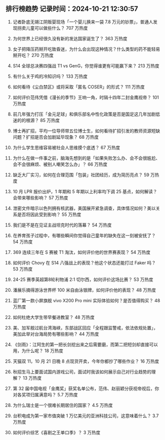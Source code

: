 
## 排行榜趋势 记录时间：2024-10-21 12:30:57
  
  1. 记者卧底无锡江阴贩婴现场「一个婴儿换来一袋 7.8 万元的钞票」，普通人发现拐卖儿童可以做些什么？ 707 万热度
    
  2. 为何世界上已经很久没有新的发达国家诞生了？ 363 万热度
    
  3. 女子把降压药掰开吃致昏迷，为什么会出现这种情况？什么类型的药不能轻易掰开吃？ 270 万热度
    
  4. S14 全球总决赛四强战 T1 vs GenG，你觉得谁更有可能赢下来？ 213 万热度
    
  5. 有什么关于鸡的冷知识吗？ 133 万热度
    
  6. 如何看待《尘白禁区》或将采取「匿名 COSER」的形式？ 111 万热度
    
  7. 如何评价范伟凭借《漫长的季节》王响一角，时隔十四年二封金鹰视帝？ 101 万热度
    
  8. 前几年强力打压「金元足球」和俱乐部名中性化政策是否是国足这几年加剧低迷的的根源？ 85 万热度
    
  9. 博士再扩招，平均一位导师带五位博士生，如何看待扩招引发的教师资源短缺问题？扩招是否会加剧延毕现象？ 68 万热度
    
  10. 为什么学生思维容易被社会人思维摸个底透？ 67 万热度
    
  11. 为什么在做一件事之前，脑海先想到的是「如果失败怎么办、会不会很尴尬、会不会很麻烦、被别人嘲笑怎么办」？ 66 万热度
    
  12. 缺乏大厂实习，如何在合理范围「包装」社团经历，成为简历亮点？ 59 万热度
    
  13. 10 月 LPR 报价出炉，1 年期和 5 年期以上利率均下调 25 基点，如何解读？会带来哪些影响？ 57 万热度
    
  14. 泄密文件暗示以色列拥有核武器，美国展开紧急调查，具体情况如何？美以关系是否将因此受到影响？ 55 万热度
    
  15. 我们是不是在见证主战坦克时代的落幕？ 54 万热度
    
  16. 在养育孩子过程中，有哪些瞬间你觉得自己童年的缺失在这一刻被安抚了？ 54 万热度
    
  17. 369 连续三年在 S 赛被 T1 淘汰，如何评价他的世界赛表现？ 54 万热度
    
  18. 如何评价 Chovy 在 S14 八强战上的表现？他这个状态还能打过 Faker 吗？ 53 万热度
    
  19. 24-25 赛季英超第8轮利物浦 2:1 切尔西，如何评价这场比赛？ 53 万热度
    
  20. 潘展乐摘得游泳世界杯 100 米自由泳银牌，如何评价他的表现？ 48 万热度
    
  21. 蓝厂第一款小屏旗舰 vivo X200 Pro mini 实际体验如何？是否值得购买？ 48 万热度
    
  22. 如何杜绝大学生带早餐进教室？ 48 万热度
    
  23. 美、加军舰过航台湾海峡，东部战区回应「全程跟监警戒，依法依规处置」，美加此举对台海局势有哪些影响？ 44 万热度
    
  24. 《剑雨》：江阿生的第一把长剑挖出来之后需要磨，而第二把短剑却直接可以用，为什么呢？ 18 万热度
    
  25. 天猫双 11，10 月 21 日晚 8 点现货开卖，今年你都抄了哪些作业？ 16 万热度
    
  26. 秋招生马上要面试国内游戏公司，面试时我该如何展示自己对行业趋势的理解？ 13 万热度
    
  27. 第 32 届中国电视「金鹰奖」获奖名单公布，范伟、赵丽颖分获视帝视后，你对各奖项归属满意吗？ 5.7 万热度
    
  28. 为什么瑞士是一个很难长期居住的国家？ 4.5 万热度
    
  29. 台积电成为第一家市值突破 1 万亿美元的亚洲科技公司，这意味着什么？ 3.7 万热度
    
  30. 如何评价综艺《喜剧之王单口季》？ 3 万热度
    